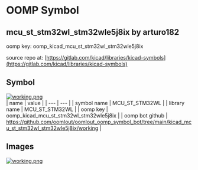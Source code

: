 # OOMP Symbol  
## mcu_st_stm32wl_stm32wle5j8ix  by arturo182  
  
oomp key: oomp_kicad_mcu_st_stm32wl_stm32wle5j8ix  
  
source repo at: [https://gitlab.com/kicad/libraries/kicad-symbols](https://gitlab.com/kicad/libraries/kicad-symbols)  
## Symbol  
  
[![working.png](working_600.png)](working.png)  
| name | value | 
| --- | --- | 
| symbol name | MCU_ST_STM32WL | 
| library name | MCU_ST_STM32WL | 
| oomp key | oomp_kicad_mcu_st_stm32wl_stm32wle5j8ix | 
| oomp bot github | https://github.com/oomlout/oomlout_oomp_symbol_bot/tree/main/kicad_mcu_st_stm32wl_stm32wle5j8ix/working | 
## Images  
  
[![working.png](working_140.png)](working.png)  
